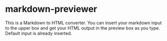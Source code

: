 # markdown-previewer
This is a Markdown to HTML converter.
You can insert your markdown input to the upper box and get your HTML output in the preview box as you type.
Default input is already inserted.
